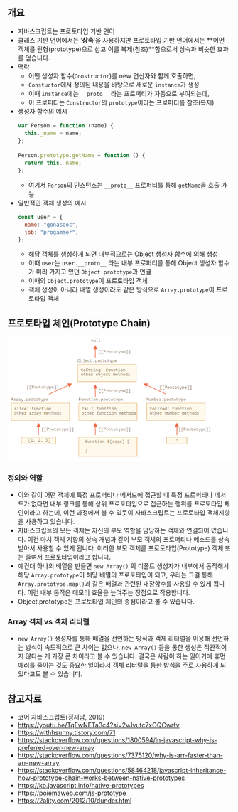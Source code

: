 ## 개요

- 자바스크립트는 프로토타입 기반 언어
- 클래스 기반 언어에서는 ‘**상속**’을 사용하지만 프로토타입 기반 언어에서는 **어떤 객체를 원형(prototype)으로 삼고 이를 복제(참조)**함으로써 상속과 비슷한 효과를 얻습니다.
- 맥락
  - 어떤 생성자 함수(`Constructor`)를 new 연산자와 함께 호출하면,
  - `Constuctor`에서 정의된 내용을 바탕으로 새로운 `instance`가 생성
  - 이때 `instance`에는 `__proto__` 라는 프로퍼티가 자동으로 부여되는데,
  - 이 프로퍼티는 `Constructor`의 `prototype`이라는 프로퍼티를 참조(복제)
- 생성자 함수의 예시
  ```jsx
  var Person = function (name) {
    this._name = name;
  };

  Person.prototype.getName = function () {
    return this._name;
  };
  ```
  - 여기서 `Person`의 인스턴스는 `__proto__` 프로퍼티를 통해 `getName`을 호출 가능
- 일반적인 객체 생성의 예시
  ```jsx
  const user = {
    name: "gonasooc",
    job: "progammer",
  };
  ```
  - 해당 객체를 생성하게 되면 내부적으로는 Object 생성자 함수에 의해 생성
  - 이때 `user`는 `user.__proto__` 라는 내부 프로퍼티를 통해 Object 생성자 함수가 미리 가지고 있던 `Object.prototype`과 연결
  - 이때의 `Object.prototype`이 프로토타입 객체
  - 객체 생성이 아니라 배열 생성이라도 같은 방식으로 `Array.prototype`이 프로토타입 객체

## 프로토타입 체인(Prototype Chain)

![d4bDt.png](../../assets/7c151db4a874.png)

### 정의와 역할

- 이와 같이 어떤 객체에 특정 프로퍼티나 메서드에 접근할 때 특정 프로퍼티나 메서드가 없다면 내부 링크를 통해 상위 프로토타입으로 접근하는 행위를 프로토타입 체인이라고 하는데, 이런 과정에서 볼 수 있듯이 자바스크립트는 프로토타입 객체지향을 사용하고 있습니다.
- 자바스크립트의 모든 객체는 자신의 부모 역할을 담당하는 객체와 연결되어 있습니다. 이건 마치 객체 지향의 상속 개념과 같이 부모 객체의 프로퍼티나 메소드를 상속 받아서 사용할 수 있게 됩니다. 이러한 부모 객체를 프로토타입(Prototype) 객체 또는 줄여서 프로토타입이라고 합니다.
- 예컨대 하나의 배열을 만들면 `new Array()` 의 디폴트 생성자가 내부에서 동작해서 해당 `Array.prototype`이 해당 배열의 프로토타입이 되고, 우리는 그걸 통해 `Array.prototype.map()`과 같은 배열과 관련된 내장함수를 사용할 수 있게 됩니다. 이런 내부 동작은 메모리 효율을 높여주는 장점으로 작용합니다.
- Object.prototype은 프로토타입 체인의 종점이라고 볼 수 있습니다.

### **Array 객체 vs 객체 리티럴**

- `new Array()` 생성자를 통해 배열을 선언하는 방식과 객체 리터럴을 이용해 선언하는 방식이 속도적으로 큰 차이는 없으나, `new Array()` 등을 통한 생성은 직관적이지 않다는 게 가장 큰 차이라고 볼 수 있습니다. 결국은 사람이 하는 일이기에 휴먼 에러를 줄이는 것도 중요한 일이라서 객체 리터럴을 통한 방식을 주로 사용하게 되었다고도 볼 수 있습니다.

## 참고자료

- 코어 자바스크립트(정재남, 2019)
- https://youtu.be/TqFwNFTa3c4?si=2vJvutc7xOQCwrfv
- https://withhsunny.tistory.com/71
- https://stackoverflow.com/questions/1800594/in-javascript-why-is-preferred-over-new-array
- https://stackoverflow.com/questions/7375120/why-is-arr-faster-than-arr-new-array
- https://stackoverflow.com/questions/58464218/javascript-inheritance-how-prototype-chain-works-between-native-prototypes
- https://ko.javascript.info/native-prototypes
- https://poiemaweb.com/js-prototype
- https://2ality.com/2012/10/dunder.html

